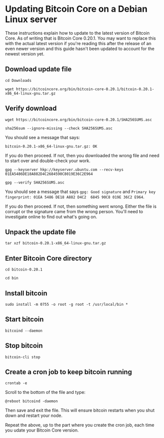 # Updating Bitcoin Core on a Debian Linux server

These instructions explain how to update to the latest version of Bitcoin Core. As of writing that is Bitcoin Core 0.20.1. You may want to replace this with the actual latest version if you're reading this after the release of an even newer version and this guide hasn't been updated to account for the newest version yet.

## Download update file

`cd Downloads`

`wget https://bitcoincore.org/bin/bitcoin-core-0.20.1/bitcoin-0.20.1-x86_64-linux-gnu.tar.gz`

## Verify download

`wget https://bitcoincore.org/bin/bitcoin-core-0.20.1/SHA256SUMS.asc`

`sha256sum --ignore-missing --check SHA256SUMS.asc`

You should see a message that says:

`bitcoin-0.20.1-x86_64-linux-gnu.tar.gz: OK`

If you do then proceed. If not, then you downloaded the wrong file and need to start over and double-check your work.

`gpg --keyserver hkp://keyserver.ubuntu.com --recv-keys 01EA5486DE18A882D4C2684590C8019E36C2E964`

`gpg --verify SHA256SUMS.asc`

You should see a message that says `gpg: Good signature` and `Primary key fingerprint: 01EA 5486 DE18 A882 D4C2  6845 90C8 019E 36C2 E964`.

If you do then proceed. If not, then something went wrong. Either the file is corrupt or the signature came from the wrong person. You'll need to investigate online to find out what's going on.

## Unpack the update file

`tar xzf bitcoin-0.20.1-x86_64-linux-gnu.tar.gz`

## Enter Bitcoin Core directory

`cd bitcoin-0.20.1`

`cd bin`

## Install bitcoin  

`sudo install -m 0755 -o root -g root -t /usr/local/bin *`

## Start bitcoin

`bitcoind --daemon`

## Stop bitcoin  

`bitcoin-cli stop`

## Create a cron job to keep bitcoin running

`crontab -e`

Scroll to the bottom of the file and type:

`@reboot bitcoind -daemon`

Then save and exit the file. This will ensure bitcoin restarts when you shut down and restart your node.

Repeat the above, up to the part where you create the cron job, each time you udate your Bitcoin Core version.
